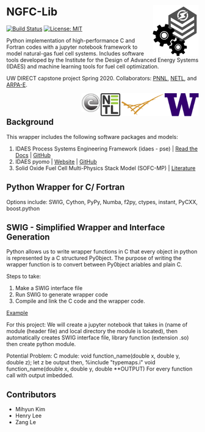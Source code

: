 # NGFC-Lib <img src="./assets/images/team-logo.png" alt="team-logo" width="120" img align="right">

[![Build Status](https://travis-ci.org/NGFC-Lib/NGFC-Lib.svg?branch=master)](https://travis-ci.org/NGFC-Lib/NGFC-Lib)
[![License: MIT](https://img.shields.io/badge/License-MIT-yellow.svg)](https://opensource.org/licenses/MIT)

Python implementation of high-performance C and Fortran codes with a jupyter notebook framework to model natural-gas fuel cell systems. Includes software tools developed by the Institute for the Design of Advanced Energy Systems (IDAES) and machine learning tools for fuel cell optimization.

UW DIRECT capstone project Spring 2020. Collaborators: [PNNL](https://www.pnnl.gov/), [NETL](https://www.netl.doe.gov/), and [ARPA-E](https://arpa-e.energy.gov/).

<img src="./assets/images/UW-logo.png" alt="UW-logo" height="60" img align="right"> <img src="./assets/images/PNNL-logo.png" alt="PNNL-logo" height="60" img align="right" > <img src="./assets/images/NETL-logo.jpg" alt="NETL-logo" height="60" img align="right"> <img src="./assets/images/ARPA-E-logo.jpg" alt="ARPA-E-logo" height="50" img align="right"> 
<br/><br/>

## Background
This wrapper includes the following software packages and models:

1. IDAES Process Systems Engineering Framework (idaes - pse) | [Read the Docs](https://idaes-pse.readthedocs.io/en/stable/) |  [GitHub](https://github.com/IDAES/idaes-pse)
2. IDAES pyomo | [Website](http://www.pyomo.org/installation/) | [GitHub](https://github.com/IDAES/pyomo)
3. Solid Oxide Fuel Cell Multi-Physics Stack Model (SOFC-MP) | [Literature](https://doi.org/10.1016/j.jpowsour.2010.11.123) 

## Python Wrapper for C/ Fortran
Options include: 
SWIG, Cython, PyPy, Numba, f2py, ctypes, instant, PyCXX, boost.python

## SWIG - Simplified Wrapper and Interface Generation
Python allows us to write wrapper functions in C that every object in python is represented by a C structured Py0bject. 
The purpose of writing the wrapper function is to convert between Py0bject ariables and plain C.

Steps to take:
1. Make a SWIG interface file
2. Run SWIG to generate wrapper code
3. Compile and link the C code and the wrapper code.

[Example](http://github.com/UiO-IN3110)

For this project: 
We will create a jupyter notebook that takes in (name of module (header file) and local directory the module is located), then automatically creates SWIG interface file, library function (extension .so) then create python module.

Potential Problem:
C module: 
void function_name(double x, double y, double z); let z be output
then, 
%include "typemaps.i"
void function_name(double x, double y, double **OUTPUT)
For every function call with output imbedded.

## Contributors
* Mihyun Kim
* Henry Lee
* Zang Le
